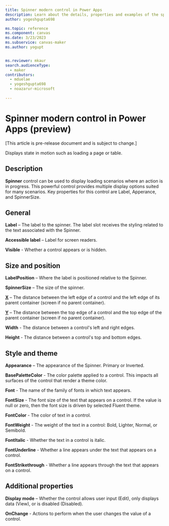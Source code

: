 ```yaml
---
title: Spinner modern control in Power Apps
description: Learn about the details, properties and examples of the spinner modern control in Power Apps.
author: yogeshgupta698

ms.topic: reference
ms.component: canvas
ms.date: 3/23/2023
ms.subservice: canvas-maker
ms.author: yogupt


ms.reviewer: mkaur
search.audienceType: 
  - maker
contributors:
  - mduelae
  - yogeshgupta698
  - noazarur-microsoft
  
---
```

# Spinner modern control in Power Apps (preview)

[This article is pre-release document and is subject to change.]

Displays state in motion such as loading a page or table.

## Description
**Spinner** control can be used to display loading scenarios where an action is in progress. This powerful control provides multiple display options suited for many scenarios. Key properties for this control are Label, Apperance, and SpinnerSize.

## General

**Label** – The label to the spinner. The label slot receives the styling related to the text associated with the Spinner.

**Accessible label** – Label for screen readers.

**Visible** - Whether a control appears or is hidden. 

## Size and position

**LabelPosition** – Where the label is positioned relative to the Spinner.

**SpinnerSize** – The size of the spinner.

**[X](../properties-size-location.md)** – The distance between the left edge of a control and the left edge of its parent container (screen if no parent container).

**[Y](../properties-size-location.md)** – The distance between the top edge of a control and the top edge of the parent container (screen if no parent container).

**Width** - The distance between a control's left and right edges. 

**Height** - The distance between a control's top and bottom edges. 

## Style and theme

**Appearance** – The appearance of the Spinner. Primary or Inverted. 

**BasePaletteColor** - The color palette applied to a control. This impacts all surfaces of the control that render a theme color.  

**Font** - The name of the family of fonts in which text appears. 

**FontSize** - The font size of the text that appears on a control. If the value is null or zero, then the font size is driven by selected Fluent theme. 

**FontColor** - The color of text in a control. 

**FontWeight** - The weight of the text in a control: Bold, Lighter, Normal, or Semibold. 

**FontItalic** - Whether the text in a control is italic. 

**FontUnderline** - Whether a line appears under the text that appears on a control. 

**FontStrikethrough** - Whether a line appears through the text that appears on a control. 

## Additional properties

**Display mode** – Whether the control allows user input (Edit), only displays data (View), or is disabled (Disabled).

**OnChange** - Actions to perform when the user changes the value of a control.  




